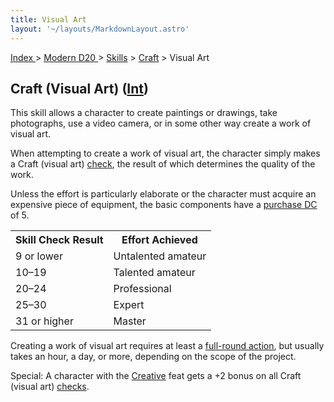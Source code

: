 ```yaml
---
title: Visual Art
layout: '~/layouts/MarkdownLayout.astro'
---
```


[ Index ](/) > [ Modern D20 ](/modern.d20.srd) > [Skills](/modern.d20.srd/skills) > [Craft](/modern.d20.srd/skills/craft) > Visual Art

## Craft (Visual Art) ([Int](/modern.d20.srd/basics/ability.scores))

This skill allows a character to create paintings or drawings, take
photographs, use a video camera, or in some other way create a work of visual
art.

When attempting to create a work of visual art, the character simply makes a
Craft (visual art) [check](/modern.d20.srd/skills/skill.basics.php#skill), the
result of which determines the quality of the work.

Unless the effort is particularly elaborate or the character must acquire an
expensive piece of equipment, the basic components have a [purchase DC](/modern.d20.srd/wealth/wealth.check) of 5.


<table> <tr><th>Skill Check Result</th> <th>Effort Achieved</th></tr> <tr><td> 9 or lower</td><td> Untalented amateur </td></tr> <tr class="shaded"><td> 10–19</td><td> Talented amateur </td></tr> <tr><td> 20–24</td><td> Professional </td></tr> <tr class="shaded"><td> 25–30</td><td> Expert </td></tr> <tr><td> 31 or higher</td><td> Master </td></tr> </table>


Creating a work of visual art requires at least a [full-round action](/modern.d20.srd/combat/full.round.actions), but usually takes an hour,
a day, or more, depending on the scope of the project.

Special: A character with the [Creative](/modern.d20.srd/feats/creative) feat
gets a +2 bonus on all Craft (visual art)
[checks](/modern.d20.srd/skills/skill.basics.php#skill).

